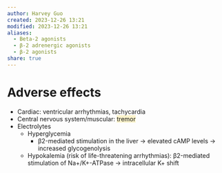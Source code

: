 ```yaml
---
author: Harvey Guo
created: 2023-12-26 13:21
modified: 2023-12-26 13:21
aliases:
  - Beta-2 agonists
  - β-2 adrenergic agonists
  - β-2 agonists
share: true
---
```


# Adverse effects
- Cardiac: ventricular arrhythmias, tachycardia
- Central nervous system/muscular: <span style="background:rgba(240, 200, 0, 0.2)">tremor</span>
- Electrolytes
	- Hyperglycemia 
		- β2-mediated stimulation in the liver → elevated cAMP levels → increased glycogenolysis
	- Hypokalemia (risk of life-threatening arrhythmias): β2-mediated stimulation of Na+/K+-ATPase → intracellular K+ shift 

